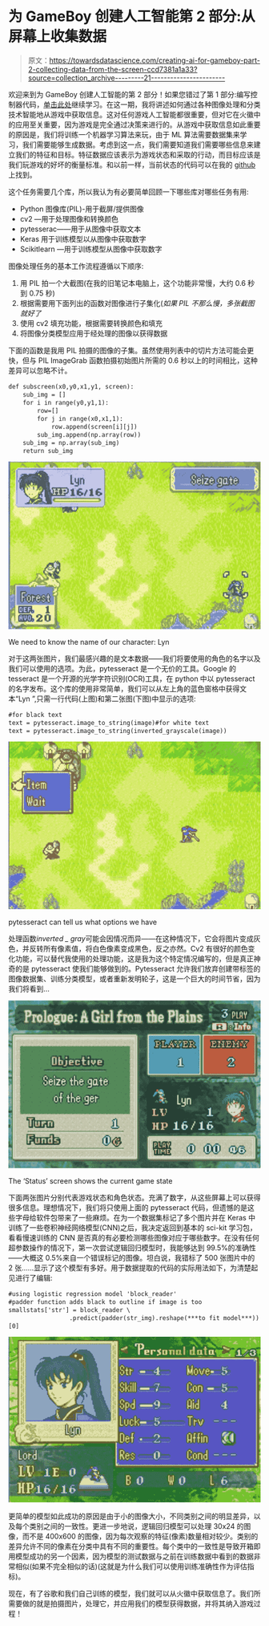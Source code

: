 # 为 GameBoy 创建人工智能第 2 部分:从屏幕上收集数据

> 原文：<https://towardsdatascience.com/creating-ai-for-gameboy-part-2-collecting-data-from-the-screen-ccd7381a1a33?source=collection_archive---------21----------------------->

欢迎来到为 GameBoy 创建人工智能的第 2 部分！如果您错过了第 1 部分:编写控制器代码，[单击此处](/creating-ai-for-gameboy-part-1-coding-a-controller-5eb782f54ede)继续学习。在这一期，我将讲述如何通过各种图像处理和分类技术智能地从游戏中获取信息。这对任何游戏人工智能都很重要，但对它在火徽中的应用至关重要，因为游戏是完全通过决策来进行的。从游戏中获取信息如此重要的原因是，我们将训练一个机器学习算法来玩，由于 ML 算法需要数据集来学习，我们需要能够生成数据。考虑到这一点，我们需要知道我们需要哪些信息来建立我们的特征和目标。特征数据应该表示为游戏状态和采取的行动，而目标应该是我们玩游戏的好坏的衡量标准。和以前一样，当前状态的代码可以在我的 [github](https://github.com/aaronfrederick/Fire-Emblem-AI) 上找到。

这个任务需要几个库，所以我认为有必要简单回顾一下哪些库对哪些任务有用:

*   Python 图像库(PIL)-用于截屏/提供图像
*   cv2 —用于处理图像和转换颜色
*   pytesserac——用于从图像中获取文本
*   Keras 用于训练模型以从图像中获取数字
*   Scikitlearn —用于训练模型从图像中获取数字

图像处理任务的基本工作流程遵循以下顺序:

1.  用 PIL 拍一个大截图(在我的旧笔记本电脑上，这个功能非常慢，大约 0.6 秒到 0.75 秒)
2.  根据需要用下面列出的函数对图像进行子集化(*如果 PIL 不那么慢，多张截图就好了*
3.  使用 cv2 填充功能，根据需要转换颜色和填充
4.  将图像分类模型应用于经处理的图像以获得数据

下面的函数是我用 PIL 拍摄的图像的子集。虽然使用列表中的切片方法可能会更快，但与 PIL ImageGrab 函数拍摄初始图片所需的 0.6 秒以上的时间相比，这种差异可以忽略不计。

```
def subscreen(x0,y0,x1,y1, screen):
    sub_img = []
    for i in range(y0,y1,1):
        row=[]
        for j in range(x0,x1,1):
            row.append(screen[i][j])
        sub_img.append(np.array(row))
    sub_img = np.array(sub_img)
    return sub_img
```

![](img/6d55e59803e546455a23fed47b231a14.png)

We need to know the name of our character: Lyn

对于这两张图片，我们最感兴趣的是文本数据——我们将要使用的角色的名字以及我们可以使用的选项。为此，pytesseract 是一个无价的工具。Google 的 tesseract 是一个开源的光学字符识别(OCR)工具，在 python 中以 pytesseract 的名字发布。这个库的使用非常简单，我们可以从左上角的蓝色窗格中获得文本“Lyn ”,只需一行代码(上图)和第二张图(下图)中显示的选项:

```
#for black text
text = pytesseract.image_to_string(image)#for white text
text = pytesseract.image_to_string(inverted_grayscale(image))
```

![](img/ae2a3a2a54be91b6eb6146393a6b1242.png)

pytesseract can tell us what options we have

处理函数*inverted _ gray*可能会因情况而异——在这种情况下，它会将图片变成灰色，并反转所有像素值，将白色像素变成黑色，反之亦然。Cv2 有很好的颜色变化功能，可以替代我使用的处理功能，这是我为这个特定情况编写的，但是真正神奇的是 pytesseract 使我们能够做到的。Pytesseract 允许我们放弃创建带标签的图像数据集、训练分类模型，或者重新发明轮子，这是一个巨大的时间节省，因为我们将看到…

![](img/640165198358c16161003efea5190827.png)

The ‘Status’ screen shows the current game state

下面两张图片分别代表游戏状态和角色状态。充满了数字，从这些屏幕上可以获得很多信息。理想情况下，我们将只使用上面的 pytesseract 代码，但遗憾的是这些字母给软件包带来了一些麻烦。在为一个数据集标记了多个图片并在 Keras 中训练了一些卷积神经网络模型(CNN)之后，我决定返回到基本的 sci-kit 学习包，看看慢速训练的 CNN 是否真的有必要检测哪些图像对应于哪些数字。在没有任何超参数操作的情况下，第一次尝试逻辑回归模型时，我能够达到 99.5%的准确性——大概这 0.5%来自一个错误标记的图像。坦白说，我错标了 500 张图片中的 2 张……显示了这个模型有多好。用于数据提取的代码的实际用法如下，为清楚起见进行了编辑:

```
#using logistic regression model 'block_reader'
#padder function adds black to outline if image is too smallstats['str'] = block_reader \
                 .predict(padder(str_img).reshape(***to fit model***))[0]
```

![](img/9877810f314ecc2101bc4e8c77413192.png)

更简单的模型如此成功的原因是由于小的图像大小，不同类别之间的明显差异，以及每个类别之间的一致性。更进一步地说，逻辑回归模型可以处理 30x24 的图像，而不是 400x600 的图像，因为每次观察的特征(像素)数量相对较少。类别的差异允许不同的像素在分类中具有不同的重要性。每个类中的一致性是导致开箱即用模型成功的另一个因素，因为模型的测试数据与之前在训练数据中看到的数据非常相似(如果不完全相似的话)(这就是为什么我们可以使用训练准确性作为评估指标)。

现在，有了谷歌和我们自己训练的模型，我们就可以从火徽中获取信息了。我们所需要做的就是拍摄图片，处理它，并应用我们的模型获得数据，并将其纳入游戏过程！